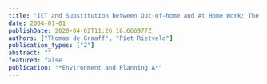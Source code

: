```yaml
---
title: "ICT and Substitution between Out-of-home and At Home Work; The Importance of Timing"
date: 2004-01-01
publishDate: 2020-04-02T11:26:16.666977Z
authors: ["Thomas de Graaff", "Piet Rietveld"]
publication_types: ["2"]
abstract: ""
featured: false
publication: "*Environment and Planning A*"
---
```


